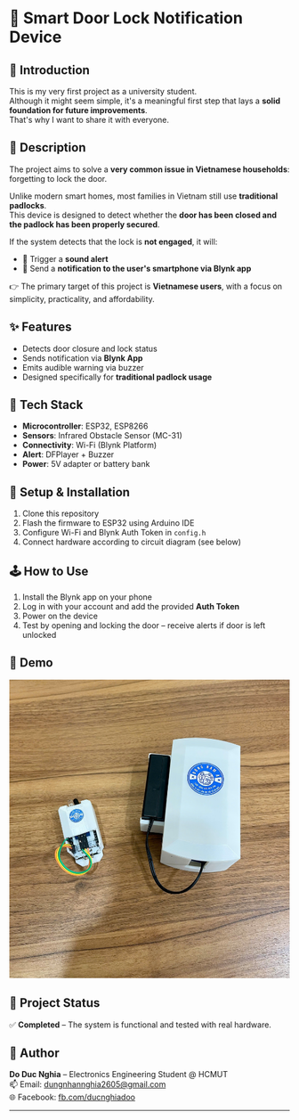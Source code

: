 # 🔐 Smart Door Lock Notification Device

## 📌 Introduction

This is my very first project as a university student.  
Although it might seem simple, it's a meaningful first step that lays a **solid foundation for future improvements**.  
That's why I want to share it with everyone.

## 📖 Description

The project aims to solve a **very common issue in Vietnamese households**: forgetting to lock the door.

Unlike modern smart homes, most families in Vietnam still use **traditional padlocks**.  
This device is designed to detect whether the **door has been closed and the padlock has been properly secured**.

If the system detects that the lock is **not engaged**, it will:

- 🔔 Trigger a **sound alert**
- 📱 Send a **notification to the user's smartphone via Blynk app**

👉 The primary target of this project is **Vietnamese users**, with a focus on simplicity, practicality, and affordability.

## ✨ Features

- Detects door closure and lock status
- Sends notification via **Blynk App**
- Emits audible warning via buzzer
- Designed specifically for **traditional padlock usage**

## 🧰 Tech Stack

- **Microcontroller**: ESP32, ESP8266
- **Sensors**: Infrared Obstacle Sensor (MC-31)
- **Connectivity**: Wi-Fi (Blynk Platform)
- **Alert**: DFPlayer + Buzzer
- **Power**: 5V adapter or battery bank

## 🚀 Setup & Installation

1. Clone this repository
2. Flash the firmware to ESP32 using Arduino IDE
3. Configure Wi-Fi and Blynk Auth Token in `config.h`
4. Connect hardware according to circuit diagram (see below)

## 🕹️ How to Use

1. Install the Blynk app on your phone
2. Log in with your account and add the provided **Auth Token**
3. Power on the device
4. Test by opening and locking the door – receive alerts if door is left unlocked

## 📸 Demo

<!-- Replace with image or GIF later -->
![Device Image](Documents/Device_Picture.jpg) 

## 📍 Project Status

✅ **Completed** – The system is functional and tested with real hardware.

## 👤 Author

**Do Duc Nghia** – Electronics Engineering Student @ HCMUT  
📫 Email: [dungnhannghia2605@gmail.com](mailto:dungnhannghia2605@gmail.com)  
🌐 Facebook: [fb.com/ducnghiadoo](https://facebook.com/ducnghiadoo)

---

